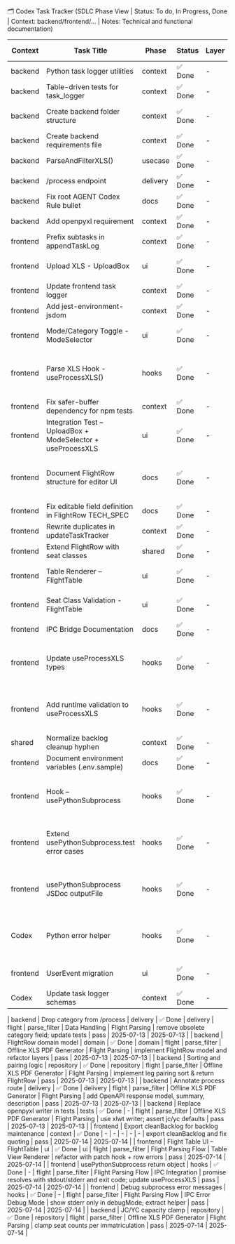 🗂️ Codex Task Tracker (SDLC Phase View | Status: To do, In Progress, Done | Context: backend/frontend/... | Notes: Technical and functional documentation)

| Context  | Task Title                                                  | Phase    | Status  | Layer | Domain | Module                                    | Epic                              | Feature                  | Description                                                      | Test Status | Created    | Updated    |
| -------- | ----------------------------------------------------------- | -------- | ------- | ----- | ------ | ----------------------------------------- | --------------------------------- | ------------------------ | ---------------------------------------------------------------- | ----------- | ---------- | ---------- |
| backend  | Python task logger utilities                                | context  | ✅ Done | -     | -      | internal.context                          | Task logging                      | Codex Tracker            | python port of go utilities                                      | -           | 2025-07-10 | 2025-07-11 |
| backend  | Table-driven tests for task_logger                          | context  | ✅ Done | -     | -      | internal.context                          | Task logging                      | Codex Tracker            | added pytest table-driven tests                                  | -           | 2025-07-10 | 2025-07-11 |
| backend  | Create backend folder structure                             | context  | ✅ Done | -     | -      | setup                                     | Setup                             | Initial Scaffolding      | added delivery/usecase/repository directories                    | -           | 2025-07-10 | 2025-07-11 |
| backend  | Create backend requirements file                            | context  | ✅ Done | -     | -      | setup                                     | Setup                             | Initial Scaffolding      | added requirements.txt and docs                                  | -           | 2025-07-10 | 2025-07-11 |
| backend  | ParseAndFilterXLS()                                         | usecase  | ✅ Done | -     | -      | repository                                | Data Handling                     | Flight Parsing           | implemented parser in backend/repository/xls_parser.py           | -           | 2025-07-10 | 2025-07-11 |
| backend  | /process endpoint                                           | delivery | ✅ Done | -     | -      | delivery                                  | Data Handling                     | Flight Parsing           | implemented FastAPI route                                        | -           | 2025-07-10 | 2025-07-11 |
| backend  | Fix root AGENT Codex Rule bullet                            | docs     | ✅ Done | -     | -      | documentation                             | Docs                              | Governance               | completed bullet text and newline                                | -           | 2025-07-11 | 2025-07-11 |
| backend  | Add openpyxl requirement                                    | context  | ✅ Done | -     | -      | setup                                     | Setup                             | Dependencies             | added openpyxl dependency and CI install step                    | -           | 2025-07-11 | 2025-07-11 |
| frontend | Prefix subtasks in appendTaskLog                            | context  | ✅ Done | -     | -      | -                                         | -                                 | -                        | ts logger with parentTaskName                                    | -           | 2025-07-11 | 2025-07-11 |
| frontend | Upload XLS - UploadBox                                      | ui       | ✅ Done | -     | -      | UploadBox.tsx                             | XLS Upload UX                     | File Upload UI           | initial implementation                                           | -           | 2025-07-11 | 2025-07-11 |
| frontend | Update frontend task logger                                 | context  | ✅ Done | -     | -      | -                                         | -                                 | -                        | switched to codex_task_tracker.md                                | -           | 2025-07-11 | 2025-07-11 |
| frontend | Add jest-environment-jsdom                                  | context  | ✅ Done | -     | -      | -                                         | -                                 | -                        | added dev dependency                                             | -           | 2025-07-11 | 2025-07-11 |
| frontend | Mode/Category Toggle - ModeSelector                         | ui       | ✅ Done | -     | -      | ModeSelector.tsx                          | XLS Upload UX                     | ModeSelector Component   | implemented ModeSelector with tests                              | -           | 2025-07-11 | 2025-07-11 |
| frontend | Parse XLS Hook - useProcessXLS()                            | hooks    | ✅ Done | -     | -      | useProcessXLS.ts                          | Flight File Ingestion & Filtering | XLS Filtering Logic      | refactored to usePythonSubprocess                                | pass        | 2025-07-11 | 2025-07-14 |
| frontend | Fix safer-buffer dependency for npm tests                   | context  | ✅ Done | -     | -      | -                                         | -                                 | -                        | added safer-buffer dependency                                    | -           | 2025-07-11 | 2025-07-11 |
| frontend | Integration Test – UploadBox + ModeSelector + useProcessXLS | ui       | ✅ Done | -     | -      | UploadFlow.integration.test.tsx           | XLS Upload UX                     | Integrated Upload Flow   | integration test added                                           | -           | 2025-07-11 | 2025-07-11 |
| frontend | Document FlightRow structure for editor UI                  | docs     | ✅ Done | -     | -      | docs/flightRow.md                         | Flight File Ingestion & Filtering | Schema Definition        | added J/C and Y/C docs                                           | -           | 2025-07-11 | 2025-07-14 |
| frontend | Fix editable field definition in FlightRow TECH_SPEC        | docs     | ✅ Done | -     | -      | -                                         | -                                 | -                        | clarify editable j/y fields                                      | -           | 2025-07-11 | 2025-07-11 |
| frontend | Rewrite duplicates in updateTaskTracker                     | context  | ✅ Done | -     | -      | -                                         | -                                 | -                        | rewrite duplicate rows and add tests                             | -           | 2025-07-11 | 2025-07-11 |
| frontend | Extend FlightRow with seat classes                          | shared   | ✅ Done | -     | -      | -                                         | -                                 | -                        | add j_class and y_class fields; update tests                     | -           | 2025-07-12 | 2025-07-12 |
| frontend | Table Renderer – FlightTable                                | ui       | ✅ Done | -     | -      | FlightTable.tsx                           | XLS Upload UX                     | Table UI                 | implement table component                                        | -           | 2025-07-12 | 2025-07-12 |
| frontend | Seat Class Validation - FlightTable                         | ui       | ✅ Done | -     | -      | FlightTable.tsx                           | XLS Upload UX                     | Data Validation          | j/y class validation 0-99 with error state                       | -           | 2025-07-12 | 2025-07-12 |
| frontend | IPC Bridge Documentation                                    | docs     | ✅ Done | -     | -      | -                                         | -                                 | -                        | PRD + TECH_SPEC for Python subprocess bridge                     | -           | 2025-07-12 | 2025-07-12 |
| frontend | Update useProcessXLS types                                  | hooks    | ✅ Done | -     | -      | useProcessXLS.ts                          | Flight File Ingestion & Filtering | Type Definitions         | update hook to use Mode and Category types                       | -           | 2025-07-12 | 2025-07-12 |
| frontend | Add runtime validation to useProcessXLS                     | hooks    | ✅ Done | -     | -      | useProcessXLS.ts                          | Flight File Ingestion & Filtering | Runtime Safety           | runtime checks for Mode/Category enums                           | -           | 2025-07-12 | 2025-07-12 |
| shared   | Normalize backlog cleanup hyphen                            | context  | ✅ Done | -     | -      | -                                         | -                                 | -                        | handle hyphen names in cleanup                                   | -           | 2025-07-12 | 2025-07-12 |
| frontend | Document environment variables (.env.sample)                | docs     | ✅ Done | -     | -      | -                                         | -                                 | -                        | added env sample and README steps                                | -           | 2025-07-12 | 2025-07-12 |
| frontend | Hook – usePythonSubprocess                                  | hooks    | ✅ Done | -     | -      | usePythonSubprocess.ts                    | Flight File Ingestion & Filtering | IPC Integration          | spawn Python subprocess with typed args                          | -           | 2025-07-12 | 2025-07-12 |
| frontend | Extend usePythonSubprocess.test error cases                 | hooks    | ✅ Done | -     | -      | usePythonSubprocess.test.ts               | Flight File Ingestion & Filtering | IPC Error Handling       | add error and signal rejection tests                             | -           | 2025-07-12 | 2025-07-12 |
| frontend | usePythonSubprocess JSDoc outputFile                        | hooks    | ✅ Done | -     | -      | usePythonSubprocess.ts                    | Flight File Ingestion & Filtering | IPC Developer Experience | document JSON FlightRow array requirement; update TECH_SPEC path | -           | 2025-07-12 | 2025-07-14 |
| Codex    | Python error helper                                         | hooks    | ✅ Done | -     | -      | buildPythonErrorMessage.ts                | Flight File Ingestion & Filtering | IPC Error Handling       | improve subprocess error messages                                | -           | 2025-07-12 | 2025-07-12 |
| frontend | UserEvent migration                                         | ui       | ✅ Done | -     | -      | UploadBox.test.tsx, ModeSelector.test.tsx | XLS Upload UX                     | UI Testing Consistency   | replace fireEvent with userEvent                                 | -           | 2025-07-12 | 2025-07-12 |
| Codex    | Update task logger schemas                                  | context  | ✅ Done | -     | -      | internal.context & utils                  | Task logging                      | Codex Tracker            | update python/typescript loggers for 13 fields                   | pass        | 2025-07-13 | 2025-07-13 |

| backend | Drop category from /process | delivery | ✅ Done | delivery | flight | parse_filter | Data Handling | Flight Parsing | remove obsolete category field; update tests | pass | 2025-07-13 | 2025-07-13 |
| backend | FlightRow domain model | domain | ✅ Done | domain | flight | parse_filter | Offline XLS PDF Generator | Flight Parsing | implement FlightRow model and refactor layers | pass | 2025-07-13 | 2025-07-13 |
| backend | Sorting and pairing logic | repository | ✅ Done | repository | flight | parse_filter | Offline XLS PDF Generator | Flight Parsing | implement leg pairing sort & return FlightRow | pass | 2025-07-13 | 2025-07-13 |
| backend | Annotate process route | delivery | ✅ Done | delivery | flight | parse_filter | Offline XLS PDF Generator | Flight Parsing | add OpenAPI response model, summary, description | pass | 2025-07-13 | 2025-07-13 |
| backend | Replace openpyxl writer in tests | tests | ✅ Done | - | flight | parse_filter | Offline XLS PDF Generator | Flight Parsing | use xlwt writer; assert jc/yc defaults | pass | 2025-07-13 | 2025-07-13 |
| frontend | Export cleanBacklog for backlog maintenance | context | ✅ Done | - | - | - | - | - | export cleanBacklog and fix quoting | pass | 2025-07-14 | 2025-07-14 |
| frontend | Flight Table UI – FlightTable | ui | ✅ Done | ui | flight | parse_filter | Flight Parsing Flow | Table View Renderer | refactor with patch hook + row errors | pass | 2025-07-14 | 2025-07-14 |
| frontend | usePythonSubprocess return object | hooks | ✅ Done | - | flight | parse_filter | Flight Parsing Flow | IPC Integration | promise resolves with stdout/stderr and exit code; update useProcessXLS | pass | 2025-07-14 | 2025-07-14 |
| frontend | Debug subprocess error messages | hooks | ✅ Done | - | flight | parse_filter | Flight Parsing Flow | IPC Error Debug Mode | show stderr only in debugMode; extract helper | pass | 2025-07-14 | 2025-07-14 |
| backend | JC/YC capacity clamp | repository | ✅ Done | repository | flight | parse_filter | Offline XLS PDF Generator | Flight Parsing | clamp seat counts per immatriculation | pass | 2025-07-14 | 2025-07-14 |
